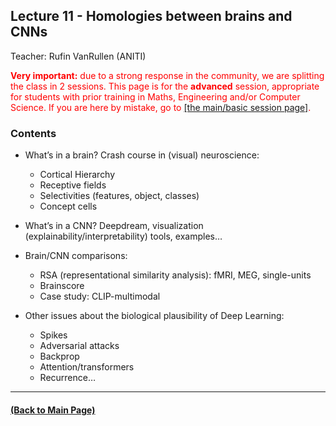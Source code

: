 ## Lecture 11 - Homologies between brains and CNNs
Teacher: Rufin VanRullen (ANITI)

<div style="color: red"><span style="font-weight: bold">Very important:</span> due to a strong response in the community, we are splitting the class in 2 sessions. This page is for the <span style="font-weight: bold">advanced</span> session, appropriate for students with prior training in Maths, Engineering and/or Computer Science. If you are here by mistake, go to <a href="https://rufinv.github.io/Intro2AI-class/">[the main/basic session page]</a>. </div>

### Contents

+ What’s in a brain? Crash course in (visual) neuroscience:
  + Cortical Hierarchy
  + Receptive fields
  + Selectivities (features, object, classes)
  + Concept cells

+ What’s in a CNN? Deepdream, visualization (explainability/interpretability) tools, examples…

+ Brain/CNN comparisons:
  + RSA (representational similarity analysis): fMRI, MEG, single-units
  + Brainscore
  + Case study: CLIP-multimodal

+ Other issues about the biological plausibility of Deep Learning: 
  + Spikes
  + Adversarial attacks
  + Backprop
  + Attention/transformers
  + Recurrence…

---
#### [(Back to Main Page)](../index.md)
